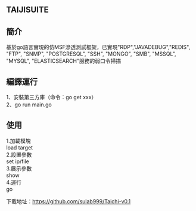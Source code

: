 ## TAIJISUITE
## 簡介
基於go語言實現的仿MSF滲透測試框架，已實現"RDP","JAVADEBUG","REDIS", "FTP", "SNMP", "POSTGRESQL", "SSH", "MONGO", "SMB", "MSSQL", "MYSQL", "ELASTICSEARCH"服務的弱口令掃描
## 編譯運行
1、安裝第三方庫（命令：go get xxx）  
2、go run main.go

## 使用
1.加載模塊  
load target  
2.設置參數  
set ip/file  
3.展示參數  
show  
4.運行  
go

下載地址：https://github.com/sulab999/Taichi-v0.1
